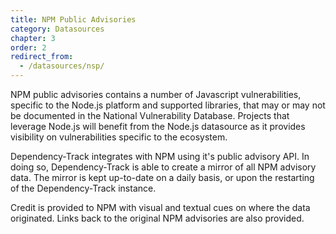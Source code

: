 ```yaml
---
title: NPM Public Advisories
category: Datasources
chapter: 3
order: 2
redirect_from:
  - /datasources/nsp/
---
```


NPM public advisories contains a number of Javascript vulnerabilities, specific to the Node.js 
platform and supported libraries, that may or may not be documented in the National Vulnerability Database.
Projects that leverage Node.js will benefit from the Node.js datasource as it provides visibility on
vulnerabilities specific to the ecosystem.

Dependency-Track integrates with NPM using it's public advisory API. In doing so, Dependency-Track is able
to create a mirror of all NPM advisory data. The mirror is kept up-to-date on a daily basis, or upon the restarting
of the Dependency-Track instance.

Credit is provided to NPM with visual and textual cues on where the data originated.
Links back to the original NPM advisories are also provided.
